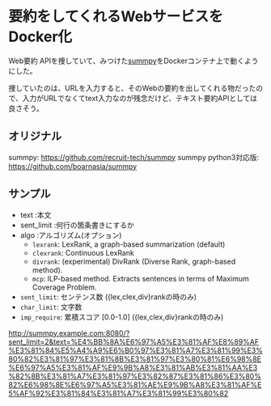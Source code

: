 
# 要約をしてくれるWebサービスをDocker化

Web要約 APIを捜していて、みつけた[summpy](https://github.com/recruit-tech/summpy)をDockerコンテナ上で動くようにした。

捜していたのは、URLを入力すると、そのWebの要約を出してくれる物だったの
で、入力がURLでなくてtext入力なのが残念だけど、テキスト要約APIとしては
良さそう。

## オリジナル

summpy:               https://github.com/recruit-tech/summpy
summpy python3対応版: https://github.com/boarnasia/summpy

##  サンプル
* text :本文
* sent_limit :何行の箇条書きにするか
* algo :アルゴリズム(オプション)
  + `lexrank`: LexRank, a graph-based summarization (default)
  + `clexrank`: Continuous LexRank
  + `divrank`: (experimental) DivRank (Diverse Rank, graph-based method).
  + `mcp`: ILP-based method. Extracts sentences in terms of Maximum Coverage Problem.
* `sent_limit`: センテンス数 ({lex,clex,div}rankの時のみ)
* `char_limit`: 文字数
* `imp_require`: 累積スコア \[0.0-1.0\] ({lex,clex,div}rankの時のみ)

http://summpy.example.com:8080/?sent_limit=2&text=%E4%BB%8A%E6%97%A5%E3%81%AF%E8%89%AF%E3%81%84%E5%A4%A9%E6%B0%97%E3%81%A7%E3%81%99%E3%80%82%E3%81%97%E3%81%8B%E3%81%97%E3%80%81%E6%98%8E%E6%97%A5%E3%81%AF%E9%9B%A8%E3%81%AB%E3%81%AA%E3%82%8B%E3%81%A7%E3%81%97%E3%82%87%E3%81%86%E3%80%82%E6%98%8E%E6%97%A5%E3%81%AE%E9%9B%A8%E3%81%AF%E5%AF%92%E3%81%84%E3%81%A7%E3%81%99%E3%80%82

